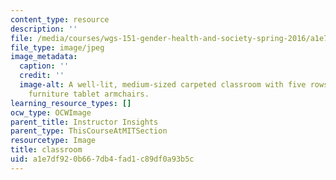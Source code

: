 ```yaml
---
content_type: resource
description: ''
file: /media/courses/wgs-151-gender-health-and-society-spring-2016/a1e7df920b667db4fad1c89df0a93b5c_14E-3101.jpg
file_type: image/jpeg
image_metadata:
  caption: ''
  credit: ''
  image-alt: A well-lit, medium-sized carpeted classroom with five rows of green moveable
    furniture tablet armchairs.
learning_resource_types: []
ocw_type: OCWImage
parent_title: Instructor Insights
parent_type: ThisCourseAtMITSection
resourcetype: Image
title: classroom
uid: a1e7df92-0b66-7db4-fad1-c89df0a93b5c
---
```

